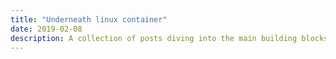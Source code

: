 ```yaml
---
title: "Underneath linux container"
date: 2019-02-08
description: A collection of posts diving into the main building blocks of Linux container
---
```


